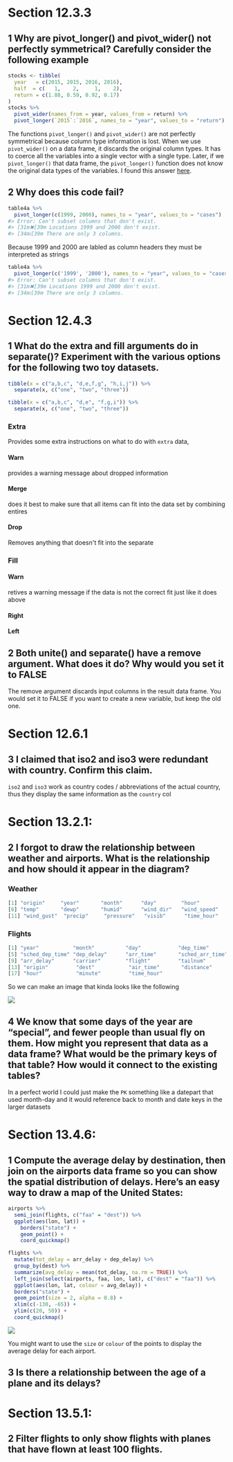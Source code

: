 # Section 12.3.3 

## 1 Why are pivot_longer() and pivot_wider() not perfectly symmetrical? Carefully consider the following example

```R
stocks <- tibble(
  year   = c(2015, 2015, 2016, 2016),
  half  = c(   1,    2,     1,    2),
  return = c(1.88, 0.59, 0.92, 0.17)
)
stocks %>% 
  pivot_wider(names_from = year, values_from = return) %>% 
  pivot_longer(`2015`:`2016`, names_to = "year", values_to = "return")
```

The functions `pivot_longer()` and `pivot_wider()` are not perfectly symmetrical because column type information is lost. When we use `pivot_wider()` on a data frame, it discards the original column types. It has to coerce all the variables into a single vector with a single type. Later, if we `pivot_longer()` that data frame, the `pivot_longer()` function does not know the original data types of the variables. I found this answer [here](https://rpubs.com/uky994/584664).

## 2 Why does this code fail?

``` R
table4a %>% 
  pivot_longer(c(1999, 2000), names_to = "year", values_to = "cases")
#> Error: Can't subset columns that don't exist.
#> [31m✖[39m Locations 1999 and 2000 don't exist.
#> [34mℹ[39m There are only 3 columns.
```

Because 1999 and 2000 are labled as column headers they must be interpreted as strings

``` R
table4a %>% 
  pivot_longer(c('1999', '2000'), names_to = "year", values_to = "cases")
#> Error: Can't subset columns that don't exist.
#> [31m✖[39m Locations 1999 and 2000 don't exist.
#> [34mℹ[39m There are only 3 columns.
```


# Section 12.4.3 

## 1 What do the extra and fill arguments do in separate()? Experiment with the various options for the following two toy datasets.

``` R
tibble(x = c("a,b,c", "d,e,f,g", "h,i,j")) %>% 
  separate(x, c("one", "two", "three"))

tibble(x = c("a,b,c", "d,e", "f,g,i")) %>% 
  separate(x, c("one", "two", "three"))
```

### Extra

Provides some extra instructions on what to do with `extra` data, 

#### Warn

provides a warning message about dropped information

#### Merge

does it best to make sure that all items can fit into the data set by combining entires

#### Drop 

Removes anything that doesn't fit into the separate

### Fill

#### Warn

retives a warning message if the data is not the correct fit just like it does above

#### Right

#### Left

## 2 Both unite() and separate() have a remove argument. What does it do? Why would you set it to FALSE

The remove argument discards input columns in the result data frame. You would set it to FALSE if you want to create a new variable, but keep the old one.

# Section 12.6.1 

## 3 I claimed that iso2 and iso3 were redundant with country. Confirm this claim.

`iso2` and `iso3` work as country codes / abbreviations of the actual country, thus they display the same information as the `country` col

# Section 13.2.1: 

## 2 I forgot to draw the relationship between weather and airports. What is the relationship and how should it appear in the diagram?

### Weather

```R
[1] "origin"     "year"       "month"      "day"        "hour"      
[6] "temp"       "dewp"       "humid"      "wind_dir"   "wind_speed"
[11] "wind_gust"  "precip"     "pressure"   "visib"      "time_hour"
```

### Flights

```R
[1] "year"           "month"          "day"            "dep_time"      
[5] "sched_dep_time" "dep_delay"      "arr_time"       "sched_arr_time"
[9] "arr_delay"      "carrier"        "flight"         "tailnum"       
[13] "origin"         "dest"           "air_time"       "distance"      
[17] "hour"           "minute"         "time_hour" 
```

So we can make an image that kinda looks like the following

![](Images/3.png)

## 4 We know that some days of the year are “special”, and fewer people than usual fly on them. How might you represent that data as a data frame? What would be the primary keys of that table? How would it connect to the existing tables?

In a perfect world I could just make the `PK` something like a datepart that used month-day and it would reference back to month and date keys in the larger datasets 

# Section 13.4.6: 

## 1 Compute the average delay by destination, then join on the airports data frame so you can show the spatial distribution of delays. Here’s an easy way to draw a map of the United States:

```R 
airports %>%
  semi_join(flights, c("faa" = "dest")) %>%
  ggplot(aes(lon, lat)) +
    borders("state") +
    geom_point() +
    coord_quickmap()
```

``` R
flights %>%
  mutate(tot_delay = arr_delay + dep_delay) %>%
  group_by(dest) %>%
  summarize(avg_delay = mean(tot_delay, na.rm = TRUE)) %>%
  left_join(select(airports, faa, lon, lat), c("dest" = "faa")) %>%
  ggplot(aes(lon, lat, colour = avg_delay)) +
  borders("state") +
  geom_point(size = 2, alpha = 0.8) +
  xlim(c(-130, -65)) +
  ylim(c(20, 50)) +
  coord_quickmap()
```

![](Images/4.png)

You might want to use the `size` or `colour` of the points to display the average delay for each airport.

## 3 Is there a relationship between the age of a plane and its delays?

# Section 13.5.1: 

## 2 Filter flights to only show flights with planes that have flown at least 100 flights.